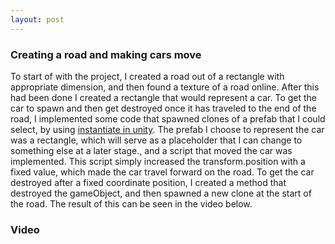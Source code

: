 ```yaml
---
layout: post
---
```



### Creating a road and making cars move

To start of with the project, I created a road out of a rectangle with appropriate dimension, and then found a texture of a road online.
After this had been done I created a rectangle that would represent a car. To get the car to spawn and then get destroyed once it has traveled to the end
of the road, I implemented some code that spawned clones of a prefab that I could select, by using [instantiate in unity](https://docs.unity3d.com/ScriptReference/Object.Instantiate.html). The prefab I choose to represent the car was a rectangle, which will serve as a placeholder that I can change to something else at a later stage., and a script that moved the car was implemented. This script simply increased the transform.position with a fixed value, which made the car travel forward on the road. To get the car destroyed after a fixed coordinate position, I created a method that destroyed the gameObject, and then spawned a new clone at the start of the road. The result of this can be seen in the video below.


### Video
